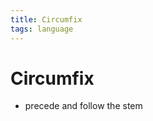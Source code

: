```yaml
---
title: Circumfix
tags: language
---
```


# Circumfix
- precede and follow the stem



























































































